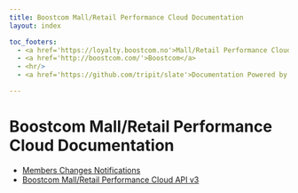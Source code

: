 ```yaml
---
title: Boostcom Mall/Retail Performance Cloud Documentation
layout: index

toc_footers:
  - <a href='https://loyalty.boostcom.no'>Mall/Retail Performance Cloud</a>
  - <a href='http://boostcom.com/'>Boostcom</a>
  - <hr/>
  - <a href='https://github.com/tripit/slate'>Documentation Powered by Slate</a>

---
```


# Boostcom Mall/Retail Performance Cloud Documentation

* <a href='/members-changes-notifications/'>Members Changes Notifications</a>
* <a href='/bl-api/v3/'>Boostcom Mall/Retail Performance Cloud API v3</a>
